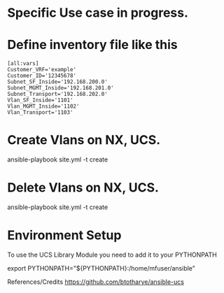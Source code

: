 # Specific Use case in progress.

# Define inventory file like this
```
[all:vars]
Customer_VRF='example'
Customer_ID='12345678'
Subnet_SF_Inside='192.168.200.0'
Subnet_MGMT_Inside='192.168.201.0'
Subnet_Transport='192.168.202.0'
Vlan_SF_Inside='1101'
Vlan_MGMT_Inside='1102'
Vlan_Transport='1103'
```

# Create Vlans on NX, UCS.
ansible-playbook site.yml -t create

# Delete Vlans on NX, UCS.
ansible-playbook site.yml -t create

# Environment Setup
To use the UCS Library Module you need to add it to your PYTHONPATH

export PYTHONPATH="${PYTHONPATH}:/home/mfuser/ansible"

References/Credits
https://github.com/btotharye/ansible-ucs


